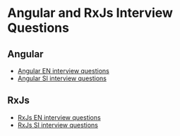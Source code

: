 # Angular and RxJs Interview Questions

## Angular

- [Angular EN interview questions](https://github.com/danilojezernik/angular-rxjs-interview/tree/master/angular/en)
- [Angular SI interview questions](https://github.com/danilojezernik/angular-rxjs-interview/tree/master/angular/si)

## RxJs

- [RxJs EN interview questions](https://github.com/danilojezernik/angular-rxjs-interview/tree/master/rxjs/en)
- [RxJs SI interview questions](https://github.com/danilojezernik/angular-rxjs-interview/tree/master/rxjs/si)